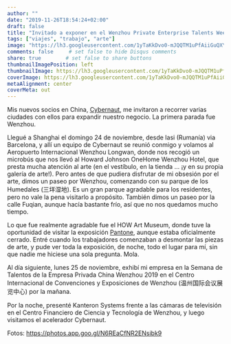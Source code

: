 ```yaml
---
author: ""
date: "2019-11-26T18:54:24+02:00"
draft: false
title: "Invitado a exponer en el Wenzhou Private Enterprise Talents Week"
tags: ["viajes", "trabajo", "arte"]
image: "https://lh3.googleusercontent.com/1yTaKkDvo0-mJQQTM1uPfAiiGuQXYkTPgi2v3yJNvijCIIzi7DirZQc9B2G2CroViHkwEsQsMEpTWLa0ieoD0_51nee9wd71zHcdEENuwt6K9XVlbABRZ3GDTyKNgulFxEuu7GoBp5E=w1920-h1080"
comments: false     # set false to hide Disqus comments
share: true        # set false to share buttons
thumbnailImagePosition: left
thumbnailImage: https://lh3.googleusercontent.com/1yTaKkDvo0-mJQQTM1uPfAiiGuQXYkTPgi2v3yJNvijCIIzi7DirZQc9B2G2CroViHkwEsQsMEpTWLa0ieoD0_51nee9wd71zHcdEENuwt6K9XVlbABRZ3GDTyKNgulFxEuu7GoBp5E=w1920-h1080
coverImage: https://lh3.googleusercontent.com/1yTaKkDvo0-mJQQTM1uPfAiiGuQXYkTPgi2v3yJNvijCIIzi7DirZQc9B2G2CroViHkwEsQsMEpTWLa0ieoD0_51nee9wd71zHcdEENuwt6K9XVlbABRZ3GDTyKNgulFxEuu7GoBp5E=w1920-h1080
metaAlignment: center
coverMeta: out
---
```


Mis nuevos socios en China, [Cybernaut](http://www.cybernaut.com.cn/), me invitaron a recorrer varias ciudades con ellos para expandir nuestro negocio. La primera parada fue Wenzhou.

<!--more-->

Llegué a Shanghai el domingo 24 de noviembre, desde Iasi (Rumanía) via Barcelona, ​​y allí un equipo de Cybernaut se reunió conmigo y volamos al Aeropuerto Internacional Wenzhou Longwan, donde nos recogió un microbús que nos llevó al Howard Johnson OneHome Wenzhou Hotel, que presta mucha atención al arte (en el vestíbulo, en la tienda ... ¡y en su propia galería de arte!). Pero antes de que pudiera disfrutar de mi obsesión por el arte, dimos un paseo por Wenzhou, comenzando con su parque de los Humedales (三垟湿地). Es un gran parque agradable para los residentes, pero no vale la pena visitarlo a propósito. También dimos un paseo por la calle Fuqian, aunque hacía bastante frío, así que no nos quedamos mucho tiempo.

Lo que fue realmente agradable fue el HOW Art Museum, donde tuve la oportunidad de visitar la exposición [Pantone](http://www.howartmuseum.org/article/index/id/502), aunque estaba oficialmente cerrado. Entré cuando los trabajadores comenzaban a desmontar las piezas de arte, y pude ver toda la exposición, de noche, todo el lugar para mí, sin que nadie me hiciese una sola pregunta. Mola.

Al día siguiente, lunes 25 de noviembre, exhibí mi empresa en la Semana de Talentos de la Empresa Privada China Wenzhou 2019 en el Centro Internacional de Convenciones y Exposiciones de Wenzhou (温州国际会议展览中心) por la mañana.

Por la noche, presenté Kanteron Systems frente a las cámaras de televisión en el Centro Financiero de Ciencia y Tecnología de Wenzhou, y luego visitamos el acelerador Cybernaut.

Fotos: https://photos.app.goo.gl/N6REaCfNR2ENsibk9

<script src="https://cdn.jsdelivr.net/npm/publicalbum@latest/embed-ui.min.js" async></script>
<div class="pa-gallery-player-widget" style="width:100%; height:480px; display:none;"
  data-link="https://photos.app.goo.gl/N6REaCfNR2ENsibk9"
  data-title="118 new photos by Jorge Cortell">
  <object data="https://lh3.googleusercontent.com/0o2UwjeEwepF-CB7e-Sf1n-LQ0ijv63BZUcqinXAXEu3eDuUTJZ-Gn1v4mgefczoXwCPteXb_oH6IXNd6zfYrEPU92RKRnCs2keBfLOvYbOilsQXINoOQZ2VAoAVLgKIYGdAj_9VF_I=w1920-h1080"></object>
  <object data="https://lh3.googleusercontent.com/99lueKesgj1VxbDDV4IvcBjHVZVG6wjyyz3s6Vn38-t3ckDyFG-dTPvmvjE3zhym8dQh9Jtj3tYHscOsnXWXDBOGjX-pQzk6ZXRQRByLjHZynNZtYyH045kwAtG-xfBYfLevC8dfFBU=w1920-h1080"></object>
  <object data="https://lh3.googleusercontent.com/Vgid97uleNzjG_9KW6i3vimB0lC4xYqRiM2x1aZC4WAn57-Uq4SXueVR86HktFIot0kkZ7hKGpl6mU43wY-cLSk6qGmgXsY6JhKGIgEjQlzXLjhyiDg0DwdUoiSwmJ2-vqVCfUUoWRg=w1920-h1080"></object>
  <object data="https://lh3.googleusercontent.com/BgG3GB5fvAGaCSTPBm3lTqU44MwCrzYMoFXNEy8jRuQ1W3IW3VbwFcJwqU4LUTgP1KQIAQMrSxN9UKx52jEzWj_aonH2tvAOJB5vXMaD8ehSSuLBm_Rq4_ibAoxgXI1bx4oIscCQbNY=w1920-h1080"></object>
  <object data="https://lh3.googleusercontent.com/U36-0ndEQWJtL3UZQmq-5x2UUBh-XO-9y_iFtGFwljq0P2bqtzMUzN01r12M0KTHB1NXdE_6jp7npU8LkEzq8Cv7HC4OIlVXrrkp1JE_6WfBJrIpeQDgUs6XeT-Z0lSKRsOg96nNU1Q=w1920-h1080"></object>
  <object data="https://lh3.googleusercontent.com/ublUAoHPjKurmCn3eQgJNYePoKp9zEHjDUN_81ZUFjBMpH6UtotUaFS2kiN4buaqRK6P7O-JBF80RHy6X3LM7yhT8IgIp52UZVXvQUUXL2NbavECMvJEWZwJgCsBPyew1AaKp7c-ogI=w1920-h1080"></object>
  <object data="https://lh3.googleusercontent.com/sMQ9t_26dFM5nbzZ0kngasuSzxWcyzrXIFLl3sr-puCDJe-h2AZJv_YqV8Jcu0o2C89n4aA_YU8OUVzTSrs1Oiiw7sCcwF6Vsr3h0QPLzE6iFhFVEdRfcDDPo9E1MX2ZsM9ZFiEiNR8=w1920-h1080"></object>
  <object data="https://lh3.googleusercontent.com/MzpBw6e6-HCK3T2hOlE55T8uOW3czD9z2krVjxVG3A8FJh0FLE9_qPzaRx6PpXP3LJv_O95PrCge5sQ27gTX0KQSnPuG8dr-5aGWFhigqK-L2tVs5HlPkUoTPC3MkBXbLAaicX5MB4M=w1920-h1080"></object>
  <object data="https://lh3.googleusercontent.com/dEbAeZ903tO7mCoixcDI50w3S9xAjRViwA3N86tm7U3fFBVbEUkt85UVq0istDju1Vx7BKKIVfWlDKOCftM7998VCJ-DeL6UkRpaMS3ZlwMgVtWE3K-0983xfhuagzZe37xsxY18XrA=w1920-h1080"></object>
  <object data="https://lh3.googleusercontent.com/blgFDr7S63p4z1hN341yb4G-MD-wCez7RB9Vo-VaIh3ZTdV2LwikOCR6x3yMM-2g-a22fEkuBfjhJESRu1mp8SxpXAXbbop-z2fEyqNoIbRPptGW_DGF3iznQ2Sjms9oP6u9VaF4y00=w1920-h1080"></object>
  <object data="https://lh3.googleusercontent.com/bJDnmE5WLZjKMB0kY7CIcR_4gZjwkSKuq54YHRxjrVZ_901jyAnpTwuR-o8QXetu4a8Du4U8l19VcR9FSbXUUJC4oZpLtNHfiSK1sNMExSiyMDl5vgQGDLqSTgJEJoXiijeQrVBAk84=w1920-h1080"></object>
  <object data="https://lh3.googleusercontent.com/xc1Zo8EF9jQXBfj47bcyX_DLSuGMrMuVbcBrn0Pjc981wjA9nNSyMXEzIrStCx40Dz7Wwv8n7Ly9ddYleBykLmxSNALLgtVPY5HGAKfelLCH23lYOFAgChpQki_oyJsdE2WFHxtAoB4=w1920-h1080"></object>
  <object data="https://lh3.googleusercontent.com/yycQZbiAoIDSSCF2cqeVv1fynEgw_8ylO9-AVDAZQJtK9SU7A7F5Cr1EdozPl6smj4ei3MNyDGON8uk6xjIB_AOFmx8e4Ybpf_sTwuWsDObwo5IxmZU53iHYlxGln_Mp13gaCBBsNpM=w1920-h1080"></object>
  <object data="https://lh3.googleusercontent.com/nxGhgz1suUEn7kLZ-pcmTLv9E_MkQwxHyko71S6EWTaNMOPaWQIbmJPSSMGvRetqGlWv8Z5JvKheWx9IFtKk3dxVFn9lczv6AMW6YbyqYgzxbRtpyv-FuEB9SD9YsoG5d5_U8XPNwT8=w1920-h1080"></object>
  <object data="https://lh3.googleusercontent.com/2v6i_fF1pqYEVCLzMAZISiP_GGzUXcqgB0T9uVPkxzFRHnAoV-R3Lc5m8a4ehlEHYKrYNaER93MFoABOaMA5nmc00pBFH49vg8TL0TQnV_y1VKamXlC12bhkQb5cyvpK2yP6U7L2-28=w1920-h1080"></object>
  <object data="https://lh3.googleusercontent.com/93srEL_R2aSINvcKgbzd9FAmwZtRHlMJjqMX_SqkejH4CAf5T0n-s0NMTIYNCGIhDV6I0ETTKL3h_y1vjSUGqIYtScSQcX_iU6jLWTELyTZlyUlsKxeNoYBjMoEHJk4OYZQ6Y5qS4eE=w1920-h1080"></object>
  <object data="https://lh3.googleusercontent.com/5Uol1y5T5VFnyeAd2xaIbSplwrmFfqUED2jhf1KgPtWfxNvpYYg416mJ9sm2Wwx4m3uP01ZdjiwcbChAkQUoX8FOhTCKIdEZ86jW40yOCZgidRT266WPIG-Xh2ZzWV6-lVtqSc1p2PI=w1920-h1080"></object>
  <object data="https://lh3.googleusercontent.com/oh1pYd7et5edXYXLIO2DkCrCvwEWE1y1TJjJC8hJJ9L0KBQX755hi31NskJADAOv5PC8ZSTU1pdZxG8-Ekp4qUPU_aaJthrW41BgoBZibDQ2l9kcDM4pnfLumJPxVmbmaDSiuEDvPgE=w1920-h1080"></object>
  <object data="https://lh3.googleusercontent.com/fUWR_Ji_j57UAjYCnQmXDihOSX54rB4hoK0umlmZDLIz7coabGbh6ga5-Hk4JYbACcd-LQJWtWOlLqXKmkpvfrMQ4N0gZrimAc1aALM4p2Aca_mfyGPpgMtbS3aYf_cBHKegQQ5F3go=w1920-h1080"></object>
  <object data="https://lh3.googleusercontent.com/gzhQ2OnKwBnxiYKArBIA1LF2yMcJzuxiEb6mlg1IgY5p3dQf-A6UiSj81HSIWYCl8LjWEf87F2n_6k95lRpzj1DSU7o3clnFvZjSX1eHWKP7p1ks031SF6n1Th29qYkbQoZy_ed6KHU=w1920-h1080"></object>
  <object data="https://lh3.googleusercontent.com/Ae3oPA2wo2FDGxGjl70U-oFCjD0oSjirNqH3gEtRaY9SsoYd5JOApezIgFqfNUDDNFf38RFKOuaZGzXLnb37kgVjA-o--ipP7W1Ry1tRJKghKw7qYler3h5wInGPVSrWOAmfLZg2_L4=w1920-h1080"></object>
  <object data="https://lh3.googleusercontent.com/1DSU2bgg6WOnWeoqAuy-C0ov6awgh2SY_lkWMKUnnqiFLr86e6AsX15KV0Ol_4YWIlTV_vFwfqJX5gL2C6J6s4mXawBfAISA5P9VFMjAe02U37s5EKbpsAGyEbn0RGJsmVnb0IfEAV8=w1920-h1080"></object>
  <object data="https://lh3.googleusercontent.com/5yzgxBJl1E4yxIZ4L_nOHwCS053GPamcFKPUcZ9pkDogT3LJGSeqTS3TElRMZziKzqmFvEU7DZln6zFoHzk64g8u0WO5wsu5ryeZhdS1HbDwsu1WoXZaQ0nseFImlmQlMJiQW18qWPA=w1920-h1080"></object>
  <object data="https://lh3.googleusercontent.com/OuV6i_F-0o9GXcNNKmmlaQfMboE5rZC4M_tWnRYPVWH6giHIlMUvkeDmDvZquqiRTnLBg0vqr4nRh_Ns2e8i_GjIr9l0tRMV8PdhPKH9adxckdsRxcpGh0TeJJYkD-jfvcBePSjj8zk=w1920-h1080"></object>
  <object data="https://lh3.googleusercontent.com/neBo49ABKb2Arn08LhLvB-5bzRlsEbTk59V2TCzzihpG6zkVPecq8_Bz17mrflH511a6hICDZCBzyAvGYqC4qA3T3OCMnxPwIi6oQLGiHw9vX2loCRy0vJassT3-wMf0INSfzcvVxIU=w1920-h1080"></object>
  <object data="https://lh3.googleusercontent.com/ll_w_36LcCFmDqV7vsBBua40nmzykfIhUYu2S4QeL46iMnXzMdF_ZZZuer01q5m4XbN60o52lhGqKNuF8yYhwmHwI_uDQkiKVHjbFh87m-fPBHOQgMcT3E0DNPhCmBHNj-LHw0QaKzE=w1920-h1080"></object>
  <object data="https://lh3.googleusercontent.com/Cul_GPxR7YomTKDaQlSvFzydXL01Pda7HG_EthBo9gPkPiTR5h0BiLKGQIAcPTlsKQBePyKlzjViNhiiqsildEIynyRtVmGF4UZRH1sX9mL91o2vfgCYbLjb6DOtxjvmIvXWed-x7MU=w1920-h1080"></object>
  <object data="https://lh3.googleusercontent.com/nkh_Mqh7dtyJ0R7gk_Xgxr_kR_Op27LDKzW7FIP6ivCKLXOgNDsof5gAAZZgTVUeO3JARbcEM1e61YoPdheDEIm-0Z6ib7efSfft-4yN7C4BdPx1szy32JINBKv13jHdq8YQKY_94gk=w1920-h1080"></object>
  <object data="https://lh3.googleusercontent.com/85s3cS6oStPGSADXbyqPDoe8w1sGLSmUQpmKkb6e2lMJMz2MnMO40P8hrF1rH9r2AuDdmwJi-yb3fIqUyz7t8-KFd4e1fcpxL7uJdK0INS6KErM4Y6nJrwVslWtmiLxoNRR0xJpc2ck=w1920-h1080"></object>
  <object data="https://lh3.googleusercontent.com/SL9V454ARtlvQ97-4p6pWymPZAc02UxOIK0_Z3vv2Hqi41pJ7RC83zJMevIoBA6FW6l193-yBagREaBfM1PSyWJ8x8U998Njtm4fFzSDvtEPS9lxkxo7VdmWEXNptKVbitcan-acLD8=w1920-h1080"></object>
  <object data="https://lh3.googleusercontent.com/nnv-uu1L8cJm9nMQu4VlY32cxddodouaNhHgBqLbCcAftyQn9lheR51Wlwos-3TZ3AeToxcXn34a1YsO78F3xuG7QmtFj9p7likT7FEVBJn8Kb2MY7i8hRsxxVfDEVu3VHB3g_jK_GE=w1920-h1080"></object>
  <object data="https://lh3.googleusercontent.com/Evch3W6BQYXS4gY0kIxnIDZjIGyoc2rATuvn5A3zHydEXpRfseJ8jh0e4b54qewtdTBkRMg3GY1Tf-frEbno74VNkxR-MCdf98Xvw0Q2Bqjkam8fEs32USnKasln7K2wV345oKWSVx8=w1920-h1080"></object>
  <object data="https://lh3.googleusercontent.com/XmHSoaDLI1F3GxJ1sOq6wdq5kshH8qqrLNMPLTmbKas7GEYwC8JZj1PefkEeUMFcdEGq7tKhMCBuvyfmglo4Nru2rxPCPQ7iGzjrDza3dy6QUXubLBz26beydC9A_v1nB9aOhCmtR8E=w1920-h1080"></object>
  <object data="https://lh3.googleusercontent.com/DdlrR71wSPd_HomQ5vsFKhrCClLOptWqUgBeLpNoUoo5Hc0oxH0z2jO7RA9TNmusyy4zs3Uppq9Lhyl-8ZOny337RQRZQ45hVGT6Hkf1HM6nO3gvFaDlarFSGlhM39lvx_SOHwuXZ9Y=w1920-h1080"></object>
  <object data="https://lh3.googleusercontent.com/2OfTDawXT5ZDaUXqZKLO3h0Q7fmDC70-hfWwG-vzfQoGsGhO_ZdzFJUZhgTunl6zMbRvqNK9nw54zu-AV0TGz0agSGt7qP6815G06-jGu3Z_2aBtkrlP9kxIJOeExoUqmyrsMnMZSPs=w1920-h1080"></object>
  <object data="https://lh3.googleusercontent.com/34TJWzDCSTLptvOZe_SiZH4_opKqSNYjLZAFMOvQZAL-xo5h1pzSsyETzaQSZlqnc3aMkxtrg-9m7tmRw2TiI5P22RKgREl9PS0mU7r-ue2Aj0Gi4wieBjegakL4zucvUBgxhew0Ngk=w1920-h1080"></object>
  <object data="https://lh3.googleusercontent.com/W-_h1EEpq8SHk8C1noDPJrygCj4cDd9GidCwXn7HaM1RbD05DSv2ygj8TVtyXyZsTK-Dz2JaSGRRiE6ySFqafn4gEVuE7cH6CoAnlmvD5bGE4kSdbLN3qMXyZ8HAMfh1uHEahM5yX54=w1920-h1080"></object>
  <object data="https://lh3.googleusercontent.com/sUU2KCwJps2O9eCng2yi_9vd5oEV1rBF5zn9WdZSu4ixZx_r7-rHXXQKQy_EHnm62cqHWW-MxHxVoAy5y2G1mXsKJZzclV0VrUi-ooN1I8fl2MpGFSju4iCPxr1ympmNliQb7TBJqEw=w1920-h1080"></object>
  <object data="https://lh3.googleusercontent.com/o0qyhihuVMCvAA2XT66cyF9EB9h3_uAeJhoA7xmrDw1_yTCkiZa5y1cdiqV6Es-hsJi_V6EkktSGBt2Yq8G0ywYTQmgoLdYqiKzw_Iz98Zuhi17qfhAuHWD3MJUESHfGC8k2HSraVKI=w1920-h1080"></object>
  <object data="https://lh3.googleusercontent.com/tT9fww109K8nWP1-JP9nm78wrmln8BzvcWJhfnay_YMqloIHxvC2_AIxLcSJdrLO5psB3osQLdNUnFrjVRTkbMQyhcToUrTpMfgG2XaD1boaGHxWBL2R49TYb5DwCWgJkVlPB7eRxCo=w1920-h1080"></object>
  <object data="https://lh3.googleusercontent.com/GXwpISKWKtmrP5NS2ZYxlAfHYAxQUFDvmzWLpS7oHwfjYoglSvnE75EofkR_eAB4dwRSJ7co3XeYMVizmwy3wNrhCO8T5hJwP6HvAMttA4debGaT3JOm_-BXBHPTU-3-GnJF_c50qNM=w1920-h1080"></object>
  <object data="https://lh3.googleusercontent.com/7iCBpKiXz6J4Q9UFTO4njeN6rk58mH_0iSZGW-jxLmRk7YVgfvtXl1c3gMMgJCBYmxmT4GeZLK2MsxXChM7-DYMbcaPGInA9V8Pbn0P9L-dZM8Fo36LXYVTd1T4U9EjSZ6hF2QDAgQQ=w1920-h1080"></object>
  <object data="https://lh3.googleusercontent.com/W0eSQx-c5W74A-DPMzTdrqSN3f0XV8h6lMDjx0VuXOvs9YLE2d1Mz_5Tz1d_NLLhYzUf3jfRswAw2jqIROE4GoMF8Z4MjRbNJjPERcxT6d5x3Msl9hiSGFRLbq9po25aH9V8z5iC8Kk=w1920-h1080"></object>
  <object data="https://lh3.googleusercontent.com/nLckpvb0jKtzE2js8zHMsvvFdtiQ6SMCMtOfsc4AACSosQ3kLR7AxyTyTxJL6yOjN38QpYSU663gF68n8oFKAV4IJLrbraXFhfV7h9_3KX-dlNo4K-pBC2ZBr1xNSH4fWxCjEG9q8ps=w1920-h1080"></object>
  <object data="https://lh3.googleusercontent.com/mRSwQ2YGOJp27ocN1-tOE9T322nTo5Jv23QIfSBBAw_m7mBHimLLVf4anvfeu8B7myI8dbbyQlQVgJsnhZy5jBSV8b4p2FE2g4bye1JurAT6opTtXpEf2yEnl5h23rIjuOfY0FReKFA=w1920-h1080"></object>
  <object data="https://lh3.googleusercontent.com/mvUppl3yjY4Ew1dSrhQ4QERubk9W6lv7ENEBd5LCEKFNSUghq-NMaS5psbZ0bLWDaqEM3KHVxWYWDOzTCxjkPsMczpzLm5yba_0o1UNjqA37Fyoi5nKi55unWrLGCMgfQ-V87EsnlIc=w1920-h1080"></object>
  <object data="https://lh3.googleusercontent.com/WhoIWfjxvGFadHfyR8SJnnwJ4OVUbs1FulzxEGiON5_mNb7RkRY1tQKoJXVge_DWvMpYY3r9iDxkx-hYek3WASGYvvRV-7ZslGt56BvV5sxAoPd8RYRTLvci44B3ZMMk6TQONaCZO-k=w1920-h1080"></object>
  <object data="https://lh3.googleusercontent.com/4W2Yfjyg8qsxonfcsoofF9I-rh-Q7eB8_52-jLpoZELl4yUrsJDyyubavrp8kyrOveZwlWGFiPnV9OZXemPhBHRuJQNu-6YT4AlrzATAq5hEobuS53e5MSJqRLpbUr7RxWTo8JUcs5c=w1920-h1080"></object>
  <object data="https://lh3.googleusercontent.com/W8sR_wd5nP2TKXr4MVABmeKem7WMaRuXqOQgpKifhLWnaaEd_1cTugKrajHIKP31lUdv_z3CldT6c5lYq8Xr8M3UBcUWymHfDs0q9wXniuhdQp2IGM3vHbBKHtKfVN-ej9U4fFh0zbo=w1920-h1080"></object>
  <object data="https://lh3.googleusercontent.com/ijEfIonvi3tAxKM9jgovWF_53NNVo3Dn5VzCTusjy7wN3-tu8LStWMoH85CwuJjzNL83-3VTJYF9E1d3L9CvdmeYMkdFMHT84AxsXbNYZ7pjwBSLBR4dJ0Ng90N7R5qMqlCOzL2vSE4=w1920-h1080"></object>
  <object data="https://lh3.googleusercontent.com/w4qYZy-JU-Izd8_fBwAt5cCtX6hFBcu2l1joFbAH66VDKH17djmqdR8gdaXZVBWrvk11M2lh6pawP8cH01m-fDnUy4VxOqc-nggu_as6qrbAAD85BOU8YW1QpkSsiyx37a728cou00w=w1920-h1080"></object>
  <object data="https://lh3.googleusercontent.com/ggF92xMFFX69L62SOubTfbvB1sY0ovfMdVa6ECzv5-gyF6PLK3RxsssXKG-8YEIybbYeNGdXJvq-8Avbs_jPnDfsPxOvXNib4gQ1BBfEnF2UsjgP6aoxVKmM5T4X6jeFa_Ja_onuXtM=w1920-h1080"></object>
  <object data="https://lh3.googleusercontent.com/Aiw8trpQN_ILzgCTe8fKWDvAl43oHk6dnc0npmZNZUHxFUZlykbV9MXmI3g1SyMV6dcQH2bMDs89U2vu_WWS2YtCFM591kDwqqWlzbOPpR7Rx7GsPrhZa7ukquI_1uobfCrbWkhrX3A=w1920-h1080"></object>
  <object data="https://lh3.googleusercontent.com/wsbgeN8E2fvQcr_NpxUXbxwri4m3BoKXQiby89uX1Cfeja-CEU445MfSKdOnOsuQt_y1G2rR20m_uOMBLueeXDzFl4QEHlFWe83CRPEhAX4dP7zxo5cLzqJ-_5nvtxIv46uJo6E0NXc=w1920-h1080"></object>
  <object data="https://lh3.googleusercontent.com/rAOkDLWY5CJ9UGeAPaiDu2IpPOLOeh_eJqyED1lOQe-b4feDoGfVlpkIn2f2cx9_1SUjDAxBcEK55utWYVxsPtGI8nRhjU7kixHHrcTmZ8oQ00ccHOHA0oY2PdUKif5Eu8hcx8jXb7M=w1920-h1080"></object>
  <object data="https://lh3.googleusercontent.com/Lpf4_GLqq0NYxm1G4L-cuhEViAqBPaHTv4A3T0arQ66clEMrtEIISx1y3l87Mdb2yr8q4pdVxHxcygkCaqjCwT5kNcsYD-7k7n7BsCmG-F8pbGR_yLRP8EgdzMgx5eVCybc2kIZYTRw=w1920-h1080"></object>
  <object data="https://lh3.googleusercontent.com/7dai7mz-ss6p0h29HNElWRVJEeJ48wkK5aQVrLLzz-MVIihoYIqj2jYezfXzQLFzFS7pvFzH6Fj_-qdD-MS13EikLGogpYE4pobrrUlUNcLskNfj8_iKjZepBHjVldj82xaNTvPcSbU=w1920-h1080"></object>
  <object data="https://lh3.googleusercontent.com/zwX8sXc5sRBb_EeOo_G8_sm-g9Kwk7AsWaWHtAXF5DsFm8wH5RaqubSLJU4TAWnV4uUzzt0TInhAfp1_B7JY1EQmrSxj9Ey6gsEMcJmu_dPUc3goHxEhRk6QB7RX4ZdCQKXCZGpE5ts=w1920-h1080"></object>
  <object data="https://lh3.googleusercontent.com/YQDNq1w99tB3PjobSWwKgSEnyVag8dBG5BcPbc8yAgH0MpiHwhm3l-Swq8P1mVVAM3Oud4nwngOIxsth1pEcqJ9KR4IVag_M-62MSmXa5SNGTn5LslaB3ecGGnt10zLN88syIu-jDO8=w1920-h1080"></object>
  <object data="https://lh3.googleusercontent.com/OklXF3Fw5eyxlz_XNiyqSzU6rr4GVbMcnCjpV6-ED0JvMIhJ99SzU7puTT2LPJq4cg7L3rmBp6wpD8Jcy5C7sgPGNMMrq2uOEhxYVvYUiO1s_bFLdGTo4_IZO38exxZBKLT3x0a5um4=w1920-h1080"></object>
  <object data="https://lh3.googleusercontent.com/DeActma2mSOgSW10klfN-UQI6Z3G6Bcuw_zQc83mEgk0MFSK3rxgOBPfpHc5uwYdBryVAJXKqAcYvUaJ4edVzQrqO7KhkHSL15OAPw2ALPyKpRsHz3XUuKC34cg66zK3L0iLr6oDTAc=w1920-h1080"></object>
  <object data="https://lh3.googleusercontent.com/TgdXreomDKZTXgj8vArmR-nlnbls7oqmYOD8XOOX_UASI6-E13cTnXvp-QGzUI81_PY6-Ivp8n55qdHGMUllk84bJkaVeyyKXHX0ToQ7PP2WalfiBidQB30Y7vHzIsTazBtlAwbnjbk=w1920-h1080"></object>
  <object data="https://lh3.googleusercontent.com/_xdvU97ck2LVO4UAtj5T-ZZUaA5XH4w_QVrcWEx2BizqAAfHd6eKC2bYbOQzpOu_tTzrTev_0tNkammLdcKXxwSAZUGXJv33c-musnWNvG0m7PZ26cWL1_a2v4CFMKfFVLrkeJG4fkM=w1920-h1080"></object>
  <object data="https://lh3.googleusercontent.com/_JIzBH-A47FqJzvN4KZDnwCJ6WvwcUr9jgJyXnZ7bvcCvyuoNxuMrYcQfBvgY869UQFaExsAF0kOGoBPmNjso_XjFvGV0mLbX9GlKxjtYL0TPTVPHTJFnB7oZdpYZxbYxj3YvIHVa2M=w1920-h1080"></object>
  <object data="https://lh3.googleusercontent.com/QIaE9vldsIRUtCnWHHrcyo_TzLEsbmOYQu3onrysa8COXQgWHugGEQOPkIwSFtQAk_aV5G7127qjn9TSLXSFeLGbLB12a4r7DLk638cr1DAOIxk3I4zVoZj-qWPQt3pbxFmmeSS6XPY=w1920-h1080"></object>
  <object data="https://lh3.googleusercontent.com/hhvpfQJ1oslPTFfUAk7OXSa-83GEFz0HCwPKvaa9lhZiTcXWqtIQCHoUdYSJlzKF41fV1pfBbeT6wsgY3XZuKtNbtfNeGCnXR4kehoVK87shOd_uqsV83sj3YWYPZTTJIBIcFR7poFI=w1920-h1080"></object>
  <object data="https://lh3.googleusercontent.com/G-m-EEXIPw-MgyjcNXWg140dqDt2Tll7Y4ONKKttZzZYb2fd-Uq3iL0iDTIPJlov2kcszSfh0K4PMgMG3o5-aO-2aUy60taXCNehkt2siK6rPfsE16Yvqb3gLSn05ML5fs6FYHf5Bt8=w1920-h1080"></object>
  <object data="https://lh3.googleusercontent.com/vaV1Mtsfy-52AcNJvt0G9YGdnW8V97II1uG9h5vSuIXQ8fEjzNAOvKeS4ExtcFVb9awA9Nv3M7E_Dy2HxAFXozA0HDKVtUaIHbTZ37ENQcsUwcISX2UFiVJJvbG-5koyoR_sYc8PoTI=w1920-h1080"></object>
  <object data="https://lh3.googleusercontent.com/uNgUeZAO04g9GFse8U0I6acWadF9pFgmuMY0wA4s4xM0b915dbf_JhFYwcf6KFENdQdN-lcoTiGIf1sMoQnlN5Jsi2bTQDSLbTr_IEGedzv7a9qbb3y-Rv-ibqwJTT9olCkxNtj6yuE=w1920-h1080"></object>
  <object data="https://lh3.googleusercontent.com/lVkfr_4Pk-x6SVvlIFD8mJsWG0MbrJpkhsctpDGZHG4EoPcQSzy_2fVozZeXgJzk-wEymAMg4K1cE_NjHe_sWOUTCgt3Wv1SwOtqYqsEjCcyisanWi5neLa7W8OXG8Fm09QEzpUTSZc=w1920-h1080"></object>
  <object data="https://lh3.googleusercontent.com/7CmA-m5TRld8GrkU3w37FtuaZXhDKWyNCpsMcqNqTUSTawT3HKMJ7CbDCkSgPMZ3fNtjRqbbECaKLwGDzMsMukJn2gWGLkFkVqD1vkMUC7WSn5pXBB-FhzB_xDpNMRru06yFNYdV8dg=w1920-h1080"></object>
  <object data="https://lh3.googleusercontent.com/w9sTGnb3k3sW5fScEN5wUDmID-3_zl4o1XeoOFchRQ0hmoBJvRdr4qMmGWJW_g3HsZ3UUXatDkThNGTDYltPmS3pDO0seQLmlfsZe_93nTQARPq1zfQuQ2BineqviPd_jjOGwQHKzoU=w1920-h1080"></object>
  <object data="https://lh3.googleusercontent.com/LK6cBLm7naZMDLaOdlCyFhtg4yQK5-NIi-6D3K9JWZBzdcVcIuLDIx8HLArcaGlV16Zp16IqWDSbLTkJTryPkzBibmmOl0vy_woE_9JfZysboN4miWey4QCFeDW1tQ8Vyw2L4hA0hZM=w1920-h1080"></object>
  <object data="https://lh3.googleusercontent.com/-SYYbm7VIU7EdKKhMn78P9eFi01fldwOGsEWMh1LX1yYVsYsxKDqQ2OM1s-VPlmd4ckysT2IRpfLbPOj__flR7WaJrq7rZgakhkHqLWFvMUVbjsuRnogbQRqoHcvN16Resahm2icNks=w1920-h1080"></object>
  <object data="https://lh3.googleusercontent.com/Ypq4rm8oBjH8cRNYecd3GASqQhpZBX0WnB6F9MBHJEONWd_wOnIg-y-W-8YBlE8CgxqZUb26iHD6qxdS_D9akcqW0eoxjM0b0xdPTYF5J28Gu1KhZNqN0xbp3F7L3zncTVOZWh5P8C8=w1920-h1080"></object>
  <object data="https://lh3.googleusercontent.com/_o5cB5MULjHs8jQVQ8WjY_B_y7f8UEbeHBasarw8BHHz7QeXmjxetSgxg028hm-IsSEYZPT2ohWhaqYYot1Cb0YXZmyMVv0okG7zCm1yDreJP_NaxIr7eYCpMSGr7z5IlvZiCkLBQRw=w1920-h1080"></object>
  <object data="https://lh3.googleusercontent.com/t_Q50em4-2TfkgcLuSpTdLdX08swJj8Fy0pCMPiVCoYkVOLtlmx0apnL6jJlFke2bQs-mgwNvqFEOsg_zt0cW0eGH0rn_z9Sg77ZedemezAAvrEw4kxmlu7uJ5CREF0Y-EMpKBOcQ2M=w1920-h1080"></object>
  <object data="https://lh3.googleusercontent.com/7JxUJ_cfxjzF0jMuv8TgXIRhv2Kphw5kpseVAAK5YRidCPV2vfxFBAuFjLzSRnLIQO7xg2uh3PVnUT4HGQwHDEQwCCAZ0NzexYcGxSlMKJgaM1i8Ogu0NkCK9uVaEVFgbVrDu1wlJdw=w1920-h1080"></object>
  <object data="https://lh3.googleusercontent.com/Pg4R0YENWcqwgJSdW5LklQ3qmvkAbmunouIyDufTEWULJdEmauItl3MpzZKr1lxP3XqxYm5TXZHPL1D4hlFfucnaQGHlkcNf2LNJTtF6JVthJUT9N1gP4nuYVvWbazgd967kVGqILbg=w1920-h1080"></object>
  <object data="https://lh3.googleusercontent.com/-K3kvDJctK6gOsHGyzE-TpAyn9XNBqu6dSIc6hF2PGG4desUzqEroXl_5GbLK7NwSzXvqJG_nI0aiO38mx34OK-YfeYh7osv9pbrrx9Krjvpu4FzwfllMHM4ZPDOpXk1C6FvVIrMK6U=w1920-h1080"></object>
  <object data="https://lh3.googleusercontent.com/sN8Fn0tdAcqK17z3oC8EV1sPNWLhbsCb-JepoXhOBsC2rIaJ0oGNayIsDY2CKBdxiZ9yNd1MtpA7Vig7-MA8FjK8GiRCM26iqsgxHlZXx3RThZJxo2iVmQlyNubsdXa2iPVdXPPKasc=w1920-h1080"></object>
  <object data="https://lh3.googleusercontent.com/p8cen8woPliCK3Q5NW6ZoUrWHGv-DL46psv9mzwudakH1vQSX9LapZsenfIrQtHO8cpDX1NRWsl-SnwUyCusNmwWlr7G0xde72ifAu4V8RmsLCZw4PKGPse4tEw83iRbe16FXYanmIc=w1920-h1080"></object>
  <object data="https://lh3.googleusercontent.com/BDOuxBFEK8lppHfprUCgxyOzC2FGOaxvWSynFwlojgr0Jy65qGh_Rvl8Dyvn64o-YwzCDoDt-MJkiXPh20pwkDFll-nRmC2-AxCryqg6lyBEX-faQsCeW4K3wrAPw3veV1kqKXQoIkQ=w1920-h1080"></object>
  <object data="https://lh3.googleusercontent.com/3zrmjJFA5fWA_HIUAACm1rY0-l25V8ek5j9chzd98hqZs_fdggraDcQIWWnHtMfBJUTJh3jq7_boK_mjj_Vwt7J0hFFDSVsTcUiRetriswrdeM8fckQou93NmBb20suGeWzDKn_14Mc=w1920-h1080"></object>
  <object data="https://lh3.googleusercontent.com/SUxc0aVQS3biOoz6OpK_y4TYgtrOKTR-7Tmmttlselh5LC_n4_awJPURGZ6OPvrT2iqNukBLkB54XvB2Li6YHwJjRUSB4kQABOTodavpiariVWJpKzLvKbJVK92pyxmTPtnbuXE3VyA=w1920-h1080"></object>
  <object data="https://lh3.googleusercontent.com/_PVG2gBUOGXYROu8do92i6aeNsMlIH6Si5H87taBDINShot8GVF3hHcytSNVXd2dsZ8__4tyJ9osjW7XEKkCBYr3lBgtM_kaYgmcMvxrV2V_VQoxAHR0HoZYUJneFeHFHA7z3SD-sVI=w1920-h1080"></object>
  <object data="https://lh3.googleusercontent.com/PbEOsQpWC7VI7kHArxlb3pQl_SQEbNpAjk_TNCsMEClGq-mfodcl-ck7tUzv3_a2faxvB3myxbGNv9gmobidmLq7u8-bwiLjCk_arYOndKGgCOZd1HfKgcFprC94hFH-YBMCX1gaDzw=w1920-h1080"></object>
  <object data="https://lh3.googleusercontent.com/DAqjneTb3OQpPoxHtbniSYS8Cs27MwNLJF_mDxEcMNXF0u7_5_1EEob6aacjN7DLqF5rz07dTrfR9NsJSqxnrOpKWYTtvVWFTxsIo3haCD-UEXMaAz1OFAS5Z70E8BdRAfyIMkJq9_8=w1920-h1080"></object>
  <object data="https://lh3.googleusercontent.com/9VVMzU5v3iUVddx6twyILacMgFLfQ0wq9ca4XogudvIx6dNcu0wrSKBuEKRZWHKoGMt3DoY1qunsdfR637IDKPmAx-Ddo4sW1KeWh6YPwywmn5BR6gvnuqtNrXQLkaaIbreEVxL67zc=w1920-h1080"></object>
  <object data="https://lh3.googleusercontent.com/CJkm8zlicPkbkopa1SgeibeFXGA9S-0Tkd79NH7f25E1RHw3VF9yP2ez7dE5N-sMX-bq8-VQBKzF6WGUIKfJy-7o_jkw2P8BBB5LXmmdoIRCF19XzOiB1fTu8Yuin0PbqLz_20tGxT8=w1920-h1080"></object>
  <object data="https://lh3.googleusercontent.com/3kyJ6TKDnvel6xNwzHUq4hOr3K7eZIdCYQ4V4qfTZQAnd991KAHUypSfFPvpveilNKouiqzM3HsPYx0tOOpq_OM6gM-rIR1BxAJemip34KWwO0SjtXMkskLWhTlEbAA6gDDQYWw6ogA=w1920-h1080"></object>
  <object data="https://lh3.googleusercontent.com/-_TwxnvcHhNyMk4_yvSxiQjWguHEPQ98zrhG0pfH-DxkiejdzUK0gK7gbOP0bWFY393tqIgvrkkfbMyMjmMDq1uDxWd7E_TaTetM4QyJwgBna5la-toe4lJC9FAsR5zy-g0vX0r50Ds=w1920-h1080"></object>
  <object data="https://lh3.googleusercontent.com/akTb7XQdNX4tZ7DTPzgLI44zsj99Mf-w_T2QwHx4wfUNyzdW7I-m65azQE5G5LA-yDjAugOV97RihO2ijDpuR2Y2A6sXEOqy1gldu5scRz_UIHlsLTGZZm0WiAH6xAvRfMj6gBhbwPc=w1920-h1080"></object>
  <object data="https://lh3.googleusercontent.com/wQxqa3VqVSVtiMHbufL5wY14DJvzHocqwTV5NZuyae153B0pyvrPG7c-mJPTkWlHQQIqagcDDjqNfb-ZuPVKRAW0fH0qe6ue12Rksy5jr5525syjGMAslf43_IOiY5AFOVSBnh_LogU=w1920-h1080"></object>
  <object data="https://lh3.googleusercontent.com/zyKdFF91etu890p5af9u0zO2NqcVIbRdosar5mAcs9q4sjcC9DLU8gJP31KPHsHN36ZWgjxS3Exr7hxkk-9N6J344DYvknTC8M7Og9sjlSGrYG4cjyUhqgeZTwAD344SEM8xzs48Atg=w1920-h1080"></object>
  <object data="https://lh3.googleusercontent.com/Mgfxg4fYDQucTTZ-sfKorXMaeT1Dw0uzoknuNL9ufSucpDjo6KSjLv6nbTXlV2rTVkNfpOqJ57VsrusaqT8A2lqo2koN1jdoTJvy_P7rxdOSclbHupYDgvTGO4IV_gI_Bmd7A_pdIr4=w1920-h1080"></object>
  <object data="https://lh3.googleusercontent.com/06TEKRuB-ggvWVYzsCUspVv7dJyQ5BwLPsQpv8BadZ0NbPJ_I5t6yjbCUpLvf7Xy7Vk7Er5BOCR4xoM-hnQ4-eqVbSa3rIqtu5WTiwSFHkNtnAoPWq6MWQMfYrizigXo7ZMyj8IfomU=w1920-h1080"></object>
  <object data="https://lh3.googleusercontent.com/KLyosp3TUPcjwUdky14sSB4jzb_8BBXmtiyB95-Vk0fnuQGNxC5QPiRaH642L9iL3e0QESIZlWx9I2THxGgaq2PbmNLjz-B7rY64j0gfEYf9Mx_W8wabwsGoVYqX-XDPMdqFfnO76jM=w1920-h1080"></object>
  <object data="https://lh3.googleusercontent.com/_XXuPKwoIpXDbKWZ_udI9h8fW6_HTEkMwylGAfXeOMmYTLcTwKW_hvxl_tsUNAFLGsW6oLFbYhhxaMbmwp4uA1iIG1qCo-qDOrWrPKEiEPPtH7_47QFlu5D0EOn1XG23CNVRxE_nx_Y=w1920-h1080"></object>
  <object data="https://lh3.googleusercontent.com/kyM-5m7ngyO8bWfkPRc4Gs4bWmgP47i7ifR10yQ6ZNzTazI2pvHErnpGB0oHmTiP547NfU-VjDXVzzkzcd9ELPjnI1P5GdcQzcT28UYbfe6xPkDvvv6ZuYpmJadelfeO7dgkiAvt3dU=w1920-h1080"></object>
  <object data="https://lh3.googleusercontent.com/amBeWy4vpLDiQhWuuOKumdR5CoY_S2c6VXBplvNkBi0raxanAQEQcOOgOGW-GH48MatTvoQv8tFNWT1pyOXW3jH1ZopxRQr8v9UT8Zsu5yJQ9vY3x-eJ-Hk6Vs3MOq6lj3o3nBLODY8=w1920-h1080"></object>
  <object data="https://lh3.googleusercontent.com/Zth74RySow43UlSPlJBDOYGqqw-p43UujgdkQhyZ7ww2v7F_qJtex4aekujnluOylsHB7gH57FPvZhHqSBi0MKMN7ATFEvhVOlhg0a5XBUzpQzAvphHvYPR1i94tTgTr9HHtMxFxRaM=w1920-h1080"></object>
  <object data="https://lh3.googleusercontent.com/EaOSP-OSHcTR7Lq2ikt-zXN10iJhaoQucW5-1ak_Scj9k5MZh9hgA5H-phxUPzCOzDbtZaGVSzsyIpXNChPmt1yUePu2Tl6O0ZqduPwKkfWbn3qys2jhyQT7pjNiIZ8ie-OzICQWkeo=w1920-h1080"></object>
  <object data="https://lh3.googleusercontent.com/J4QX3lPkmk5c5c80i7TAUphbWPlu1W6R5i1oaSe5QluyultS9eAjlhRtaxZj8pKgbw98T58AYwFSXlW_TMQyJqSL2lQ3sEA52eXVdEtIfF-hXJJh2FfZ09BkaQXtgvTI67QsZC097K8=w1920-h1080"></object>
  <object data="https://lh3.googleusercontent.com/S4vZ_lZLwqfADPSAzBgTr0Ddpm2a5UyQNTI8Ah87cZ3vc6cNrZQnO_g-3X1w1rbsbwEiTDj5WXQMFQYegIgP4utCkj5RQL5lRp2gtxauQlN79Bo2uPd2Lgd6zu5YtDNIudPtUeq9CZg=w1920-h1080"></object>
  <object data="https://lh3.googleusercontent.com/lno_t590-RiK3hM-_Bjdcv6tWphS570mnHV5AKoJWGULYlv6gCX4SBYOCqHAWuHBZ_Bj4l3Z9Whk2sM8920vMHGncH4fOUook8TyfLqHyeL2NcqpYwAuLz-RvM_-P-xc4UdSmT6td-A=w1920-h1080"></object>
  <object data="https://lh3.googleusercontent.com/j2mEJhL2TBqQjMXQop052SOwQjjDOLIe_moXawjjlQmhifCH5YeH-1udkTrznkTcdcI65EpRxKWz84leciH0HNBPOt7-69XnUXgEyUJFcr587r7xDzkGEftD0gHuKehLH2GWqy4vVG0=w1920-h1080"></object>
  <object data="https://lh3.googleusercontent.com/klHu4il4iGcmOQwAwFqLtVLfsDpVnGRnuM7JMecw1fA3-kfMlmzpEp9Y526JYAUw0_alEqZrrSnALpHDqOEjpM_dLfpfSEKwbBfS4w6qe-s6pWhUZRjmr5hxnrgc2OePPdl_3ed-MEA=w1920-h1080"></object>
  <object data="https://lh3.googleusercontent.com/DGFgKk2ilODhk_UahIZcAzA6RksBvekFb2O47PCOdEID4kfemOAyxISrQdnKRwof1HiTE9_MJhAiron-2JTsp6RchfyXeLRv84R48huUz6Vmj5VDIqcJjtsFFalyrOGEzAyZ7VsZFrA=w1920-h1080"></object>
  <object data="https://lh3.googleusercontent.com/mLIlISLPCaafeybHpNduYxuvgUkIMzYeiSOWTHqA81u5nUchdt-O9Hd8dDQJKkBMae2pAcxuQ9gMPEGx3vNHTcsQoFOhZx-Cy69EPGyMel-9byQtCElPMtHV_Gd1bund7MheYPFMbSM=w1920-h1080"></object>
  <object data="https://lh3.googleusercontent.com/3l5CTA5X02C7Fg8fW55r1ZstGCRTPknDrvg-zNu197Kgj5ncuvrpfYR09Yo_culdLNPbn_sU0e_G1lHz9YbqdU9xAB8sl_eivVAVjOb8kp9P0lPe6lxxNweSInNIQOjuF_FAw7zvw0U=w1920-h1080"></object>
  <object data="https://lh3.googleusercontent.com/eaaYB0JFmyzmEttTyRH7PCElQHdeYRI2g7KucGtuk5vO0k9iq-6AiZLGWcO0Ity4GzgFvH7LR-p9-nJpu1X7nWJb2SqR4jfu0rVuwbMg8wROmynwKsX60xfbpzCxCjH6iCdDlmzPzBw=w1920-h1080"></object>
  <object data="https://lh3.googleusercontent.com/w8Q0pZavQKxMgdrR8XYDKFoQD-riXb1Iqr-kmlhm8tsre_uvBYtswBkfac_CyH56CLF06wPwQz9_r3LIYbRcazyEr-F34N25q64FAN1JQK316VkOOkMykLEjIqJoVoxK-W6xA74SPyM=w1920-h1080"></object>
  <object data="https://lh3.googleusercontent.com/ew1owZkOQN9Obtn-XYiS8P59s6mlMcavL8UyJt_9JiRL37CAhA63-A6654uAGgWhHUpHNjFhFwuA5AKmfIwjOF1k5_qxjZSs6GdlTqC91vpDJCOBtzD8rP2dlGtAaf-W5onNEv6t7P0=w1920-h1080"></object>
  <object data="https://lh3.googleusercontent.com/q4-TOKVDsGlj6neXLr8-ktgz7CDFIApSxCdVycaoe6zwGxwUznNQ_5Rz3d3SsrZ85cWHe-Oi4OkyNPIpkhnd49pFs_aLKwxUZjDylErRAUcmricSmsEi-jDlAzRTpMPm1Dr1xHG9MZk=w1920-h1080"></object>
  <object data="https://lh3.googleusercontent.com/TPlp4IFLysY1zdecrZIQvJZu5JLVjz8ia9LuGWmrJdYQ_bNF8e5IPsY_2PqaSxhpK9FMzdvQeISxt1-rgTH6QdkbvTh8AC8mOuFzBGx8z5y11L1XOkWm0Te8bm6rL9SRJT2UCVWetBo=w1920-h1080"></object>
  <object data="https://lh3.googleusercontent.com/8qS6FmKf-cR-qhx8y-7IvQLhXbcwFgz4WtdgBuRBYn8myCKZs3SQzJIRONXp5zNCiJgWXuUk6mFUoB5w-OBwiZLSbmxV79mZb6dyhk0Cyn6KeZrcr7ZNRVMIq2herrr-C-2glUen8YA=w1920-h1080"></object>
  <object data="https://lh3.googleusercontent.com/Ca2n396-abcA-6nTrF12pNfEf5PShi384WtPhmM3dk5c_LTMxn7UcVzjkcS4cf3HBa53lYA8qVfANpI_96pDgQvLAfMWvUpt8NpAnRcelu6CQ9xuqCAOe-8CdkLsB8FJfA7o6qb0MfY=w1920-h1080"></object>
</div>
